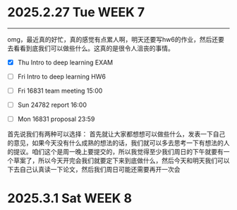 # 2025.2.27 Tue WEEK 7
---
omg，最近真的好忙，真的感觉有点累人啊，明天还要写hw6的作业，然后还要去看看到底我们可以做些什么。这真的是很令人沮丧的事情。
- [x] Thu  Intro to deep learning EXAM
- [ ] Fri  Intro to deep learning HW6
- [ ] Fri   16831 team meeting   15:00
- [ ] Sun    24782  report   16:00
- [ ] Mon   16831  proposal   23:59


首先说我们有两种可以选择：
首先就让大家都想想可以做些什么，发表一下自己的意见，如果今天没有什么成熟的想法的话，我们就可以多去思考一下有想法的人的提议。咱们这个是周一晚上要提交的，所以我觉得至少我们周日的下午就要有一个草案了，所以今天开完会我们就要定下来到底做什么，然后今天和明天我们可以下去自己认真读一下论文，然后我们周日可能还需要再开一次会

# 2025.3.1 Sat WEEK 8 





